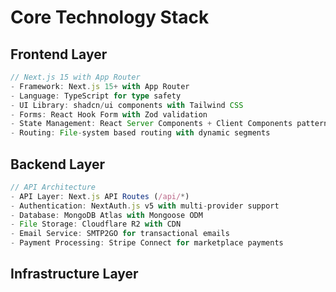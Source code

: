 # Core Technology Stack

## Frontend Layer
```typescript
// Next.js 15 with App Router
- Framework: Next.js 15+ with App Router
- Language: TypeScript for type safety
- UI Library: shadcn/ui components with Tailwind CSS
- Forms: React Hook Form with Zod validation
- State Management: React Server Components + Client Components pattern
- Routing: File-system based routing with dynamic segments
```

## Backend Layer
```typescript
// API Architecture
- API Layer: Next.js API Routes (/api/*)
- Authentication: NextAuth.js v5 with multi-provider support
- Database: MongoDB Atlas with Mongoose ODM
- File Storage: Cloudflare R2 with CDN
- Email Service: SMTP2GO for transactional emails
- Payment Processing: Stripe Connect for marketplace payments
```

## Infrastructure Layer
```yaml